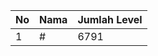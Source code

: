 | No | Nama            | Jumlah Level |
|----|-----------------|--------------|
| 1  | #    |    6791        |
